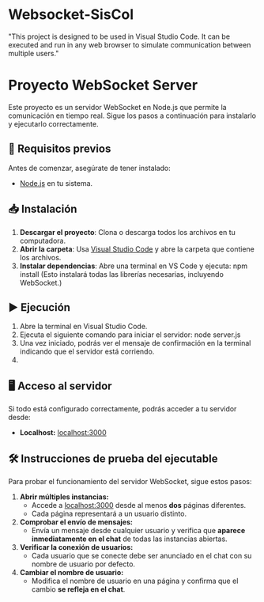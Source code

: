 # Websocket-SisCol
"This project is designed to be used in Visual Studio Code. It can be executed and run in any web browser to simulate communication between multiple users."
# Proyecto WebSocket Server

Este proyecto es un servidor WebSocket en Node.js que permite la comunicación en tiempo real. Sigue los pasos a continuación para instalarlo y ejecutarlo correctamente.

## 🚀 Requisitos previos
Antes de comenzar, asegúrate de tener instalado:
- [Node.js](https://nodejs.org/) en tu sistema.

## 📥 Instalación
1. **Descargar el proyecto**: Clona o descarga todos los archivos en tu computadora.
2. **Abrir la carpeta**: Usa [Visual Studio Code](https://code.visualstudio.com/) y abre la carpeta que contiene los archivos.
3. **Instalar dependencias**: Abre una terminal en VS Code y ejecuta:
    npm install
    (Esto instalará todas las librerías necesarias, incluyendo WebSocket.)
   
## ▶️ Ejecución
1. Abre la terminal en Visual Studio Code.
2. Ejecuta el siguiente comando para iniciar el servidor:
    node server.js
3. Una vez iniciado, podrás ver el mensaje de confirmación en la terminal indicando que el servidor está corriendo.
4. 
## 🖥 Acceso al servidor
Si todo está configurado correctamente, podrás acceder a tu servidor desde:

- **Localhost:** [localhost:3000](http://localhost:3000)

## 🛠 Instrucciones de prueba del ejecutable
Para probar el funcionamiento del servidor WebSocket, sigue estos pasos:
1. **Abrir múltiples instancias:**  
   - Accede a [localhost:3000](http://localhost:3000) desde al menos **dos** páginas diferentes.  
   - Cada página representará a un usuario distinto.
2. **Comprobar el envío de mensajes:**  
   - Envía un mensaje desde cualquier usuario y verifica que **aparece inmediatamente en el chat** de todas las instancias abiertas.
3. **Verificar la conexión de usuarios:**  
   - Cada usuario que se conecte debe ser anunciado en el chat con su nombre de usuario por defecto.
4. **Cambiar el nombre de usuario:**  
   - Modifica el nombre de usuario en una página y confirma que el cambio **se refleja en el chat**.

